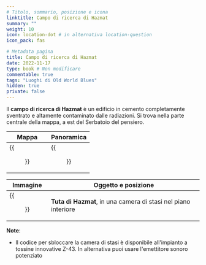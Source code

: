 ```yaml
---
# Titolo, sommario, posizione e icona
linktitle: Campo di ricerca di Hazmat
summary: ""
weight: 10
icon: location-dot # in alternativa location-question
icon_pack: fas

# Metadata pagina
title: Campo di ricerca di Hazmat
date: 2022-11-17
type: book # Non modificare
commentable: true
tags: "Luoghi di Old World Blues"
hidden: true
private: false
---
```


<div class="fnv">

Il **campo di ricerca di Hazmat** è un edificio in cemento completamente sventrato e altamente contaminato dalle radiazioni. Si trova nella parte centrale della mappa, a est del Serbatoio del pensiero.

| Mappa | Panoramica |
| ----- | ---------- |
|  {{<figure src="fnv/HTG_loc.webp">}}     |   {{<figure src="fnv/Hazmat_testing_ground.webp">}}         | 

| Immagine | Oggetto e posizione |
| -------- | ------------------- |
|  {{<figure src="fnv/Hazmat_suit_in_stasis.webp">}}        |  **Tuta di Hazmat**, in una camera di stasi nel piano interiore                   |


**Note**:
- Il codice per sbloccare la camera di stasi è disponibile all'impianto a tossine innovative Z-43. In alternativa puoi usare l'emettitore sonoro potenziato

</div>


